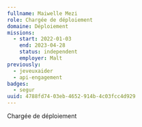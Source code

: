 ```yaml
---
fullname: Maiwelle Mezi
role: Chargée de déploiement
domaine: Déploiement
missions:
  - start: 2022-01-03
    end: 2023-04-28
    status: independent
    employer: Malt
previously:
  - jeveuxaider
  - api-engagement
badges:
  - segur
uuid: 4788fd74-03eb-4652-914b-4c03fcc4d929
---
```

Chargée de déploiement